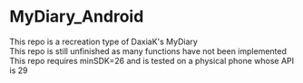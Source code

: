 # MyDiary_Android
This repo is a recreation type of DaxiaK's MyDiary  
This repo is still unfinished as many functions have not been implemented  
This repo requires minSDK=26 and is tested on a physical phone whose API is 29
